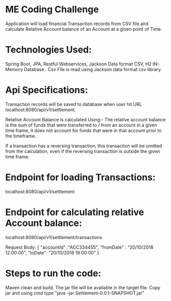 # ME Coding Challenge

Application will  load financial Transaction records from CSV file and calculate Relative Account balance 
of an Account at a given point of Time.

# Technologies Used:
Spring Boot, JPA, Restful Webservices, Jackson Data format CSV, H2 IN-Memory Database .
Csv File is read using Jackson data format csv library.

# Api Specifications:
Transaction records will be saved to database when user hit URL localhost:8080/api/v1/settlement.

Relative Account Balance is calculated Using:-
	The relative account balance is the sum of funds that were transferred to / from an
account in a given time frame, it does not account for funds that were in that account
prior to the timeframe.

If a transaction has a reversing transaction, this transaction will be omitted from the calculation, 
even if the reversing transaction is outside the given time frame.


# Endpoint for loading Transactions:
localhost:8080/api/v1/settlement

# Endpoint for calculating relative Account balance:
localhost:8080/api/v1/settlement/transactions

Request Body:
 { "accountId" :"ACC334455", "fromDate" : "20/10/2018 12:00:00", "toDate": "20/10/2018 19:00:00" }


# Steps to run the code:

Maven  clean and build. 
The jar file will be available in the target file.
Copy jar and using cmd  type "java -jar Settlement-0.0.1-SNAPSHOT.jar"

